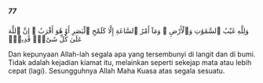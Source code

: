 ##### 77

<span class="ayah">وَلِلَّهِ غَيْبُ ٱلسَّمَٰوَٰتِ وَٱلْأَرْضِ ۚ وَمَآ أَمْرُ ٱلسَّاعَةِ إِلَّا كَلَمْحِ ٱلْبَصَرِ أَوْ هُوَ أَقْرَبُ ۚ إِنَّ ٱللَّهَ عَلَىٰ كُلِّ شَىْءٍۢ قَدِيرٌۭ</span>

<span class="ayah_translation">Dan kepunyaan Allah-lah segala apa yang tersembunyi di langit dan di bumi. Tidak adalah kejadian kiamat itu, melainkan seperti sekejap mata atau lebih cepat (lagi). Sesungguhnya Allah Maha Kuasa atas segala sesuatu.</span>
